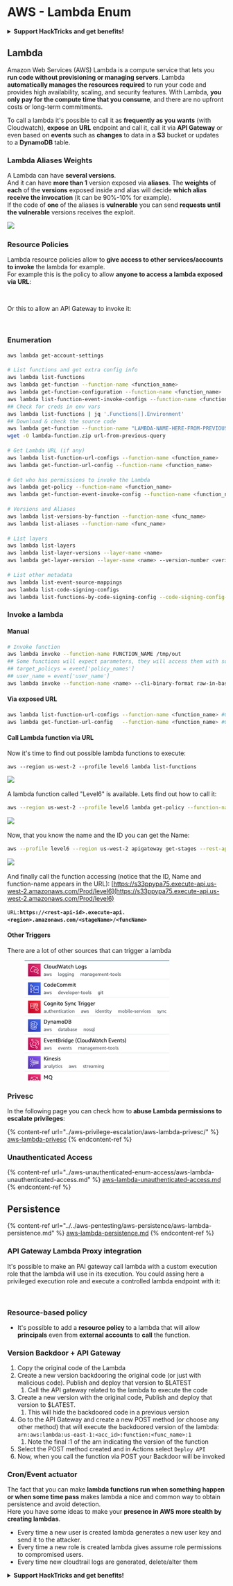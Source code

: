 # AWS - Lambda Enum

<details>

<summary><strong>Support HackTricks and get benefits!</strong></summary>

* If you want to see your **company advertised in HackTricks** or if you want access to the **latest version of the PEASS or download HackTricks in PDF** Check the [**SUBSCRIPTION PLANS**](https://github.com/sponsors/carlospolop)!
* Get the [**official PEASS & HackTricks swag**](https://peass.creator-spring.com)
* Discover [**The PEASS Family**](https://opensea.io/collection/the-peass-family), our collection of exclusive [**NFTs**](https://opensea.io/collection/the-peass-family)
* **Join the** 💬 [**Discord group**](https://discord.gg/hRep4RUj7f) or the [**telegram group**](https://t.me/peass) or **follow** me on **Twitter** 🐦 [**@carlospolopm**](https://twitter.com/carlospolopm)**.**
* **Share your hacking tricks by submitting PRs to the** [**HackTricks**](https://github.com/carlospolop/hacktricks) and [**HackTricks Cloud**](https://github.com/carlospolop/hacktricks-cloud) github repos.

</details>

## Lambda

Amazon Web Services (AWS) Lambda is a compute service that lets you **run code without provisioning or managing servers**. Lambda **automatically manages the resources required** to run your code and provides high availability, scaling, and security features. With Lambda, **you only pay for the compute time that you consume**, and there are no upfront costs or long-term commitments.

To call a lambda it's possible to call it as **frequently as you wants** (with Cloudwatch), **expose** an **URL** endpoint and call it, call it via **API Gateway** or even based on **events** such as **changes** to data in a **S3** bucket or updates to a **DynamoDB** table.

### Lambda Aliases Weights

A Lambda can have **several versions**.\
And it can have **more than 1** version exposed via **aliases**. The **weights** of **each** of the **versions** exposed inside and alias will decide **which alias receive the invocation** (it can be 90%-10% for example).\
If the code of **one** of the aliases is **vulnerable** you can send **requests until the vulnerable** versions receives the exploit.

![](<../../../.gitbook/assets/image (16) (1).png>)

### Resource Policies

Lambda resource policies allow to **give access to other services/accounts to invoke** the lambda for example.\
For example this is the policy to allow **anyone to access a lambda exposed via URL**:

<figure><img src="https://lh4.googleusercontent.com/4PNFKBdzr3nMrPqeKkTslgwWDKxkXMdQ1SNdv7NPHykj3GX8wODrQyXOFbjk4fxHfZ8pDm5ijWgk2Vq2EGXiPRT3TQfZf1fHycvdEKBuDxJDYos1CJeMHXSeg86ZB-Ol7CNtten6xkVFQj6AhDUEWNQJrQ=s2048" alt=""><figcaption></figcaption></figure>

Or this to allow an API Gateway to invoke it:

<figure><img src="https://lh3.googleusercontent.com/Su0JlR0wBqb-99Z4N_2-_kMlX0Xzx2n_GpZuOPW5IeXR3FYbm8OHFDM3Ora1BpXiSjHpDVUlq4yEyXwaI3nBuze6DJ-wRf2ATsCuWbq0wuBCd34E9uIpqwheE6Cc_PopviI_93O_j2ZKXc1-AJtsBoLVUw=s2048" alt=""><figcaption></figcaption></figure>

### Enumeration

```bash
aws lambda get-account-settings

# List functions and get extra config info
aws lambda list-functions
aws lambda get-function --function-name <function_name>
aws lambda get-function-configuration --function-name <function_name>
aws lambda list-function-event-invoke-configs --function-name <function_name>
## Check for creds in env vars
aws lambda list-functions | jq '.Functions[].Environment'
## Download & check the source code
aws lambda get-function --function-name "LAMBDA-NAME-HERE-FROM-PREVIOUS-QUERY" --query 'Code.Location' --profile uploadcreds
wget -O lambda-function.zip url-from-previous-query

# Get Lambda URL (if any)
aws lambda list-function-url-configs --function-name <function_name>
aws lambda get-function-url-config --function-name <function_name>

# Get who has permissions to invoke the Lambda
aws lambda get-policy --function-name <function_name>
aws lambda get-function-event-invoke-config --function-name <function_name>

# Versions and Aliases
aws lambda list-versions-by-function --function-name <func_name>
aws lambda list-aliases --function-name <func_name>

# List layers
aws lambda list-layers
aws lambda list-layer-versions --layer-name <name>
aws lambda get-layer-version --layer-name <name> --version-number <ver>

# List other metadata
aws lambda list-event-source-mappings
aws lambda list-code-signing-configs
aws lambda list-functions-by-code-signing-config --code-signing-config-arn <arn>
```

### Invoke a lambda

#### Manual

```bash
# Invoke function
aws lambda invoke --function-name FUNCTION_NAME /tmp/out
## Some functions will expect parameters, they will access them with something like:
## target_policys = event['policy_names']
## user_name = event['user_name']
aws lambda invoke --function-name <name> --cli-binary-format raw-in-base64-out --payload '{"policy_names": ["AdministratorAccess], "user_name": "sdf"}' out.txt
```

#### Via exposed URL

```bash
aws lambda list-function-url-configs --function-name <function_name> #Get lambda URL
aws lambda get-function-url-config   --function-name <function_name> #Get lambda URL
```

#### Call Lambda function via URL

Now it's time to find out possible lambda functions to execute:

```
aws --region us-west-2 --profile level6 lambda list-functions
```

![](<../../../.gitbook/assets/image (21).png>)

A lambda function called "Level6" is available. Lets find out how to call it:

```bash
aws --region us-west-2 --profile level6 lambda get-policy --function-name Level6
```

![](<../../../.gitbook/assets/image (69).png>)

Now, that you know the name and the ID you can get the Name:

```bash
aws --profile level6 --region us-west-2 apigateway get-stages --rest-api-id "s33ppypa75"
```

![](<../../../.gitbook/assets/image (20).png>)

And finally call the function accessing (notice that the ID, Name and function-name appears in the URL): [https://s33ppypa75.execute-api.us-west-2.amazonaws.com/Prod/level6](https://s33ppypa75.execute-api.us-west-2.amazonaws.com/Prod/level6)

`URL:`**`https://<rest-api-id>.execute-api.<region>.amazonaws.com/<stageName>/<funcName>`**

#### Other Triggers

There are a lot of other sources that can trigger a lambda

<figure><img src="../../../.gitbook/assets/image (1).png" alt=""><figcaption></figcaption></figure>

### Privesc

In the following page you can check how to **abuse Lambda permissions to escalate privileges**:

{% content-ref url="../aws-privilege-escalation/aws-lambda-privesc/" %}
[aws-lambda-privesc](../aws-privilege-escalation/aws-lambda-privesc/)
{% endcontent-ref %}

### Unauthenticated Access

{% content-ref url="../aws-unauthenticated-enum-access/aws-lambda-unauthenticated-access.md" %}
[aws-lambda-unauthenticated-access.md](../aws-unauthenticated-enum-access/aws-lambda-unauthenticated-access.md)
{% endcontent-ref %}

## Persistence

{% content-ref url="../../aws-pentesting/aws-persistence/aws-lambda-persistence.md" %}
[aws-lambda-persistence.md](../../aws-pentesting/aws-persistence/aws-lambda-persistence.md)
{% endcontent-ref %}

### API Gateway Lambda Proxy integration

It's possible to make an PAI gateway call lambda with a custom execution role that the lambda will use in its execution. You could assing here a privileged execution role and execute a controlled lambda endpoint with it:

<figure><img src="../../../.gitbook/assets/image (9).png" alt=""><figcaption></figcaption></figure>

### Resource-based policy

* It's possible to add a **resource policy** to a lambda that will allow **principals** even from **external** **accounts** to **call** the function.

### Version Backdoor + API Gateway

1. Copy the original code of the Lambda
2. Create a new version backdooring the original code (or just with malicious code). Publish and deploy that version to $LATEST
   1. Call the API gateway related to the lambda to execute the code
3. Create a new version with the original code, Publish and deploy that version to $LATEST.
   1. This will hide the backdoored code in a previous version
4. Go to the API Gateway and create a new POST method (or choose any other method) that will execute the backdoored version of the lambda: `arn:aws:lambda:us-east-1:<acc_id>:function:<func_name>:1`
   1. Note the final :1 of the arn indicating the version of the function
5. Select the POST method created and in Actions select `Deploy API`
6. Now, when you call the function via POST your Backdoor will be invoked

### Cron/Event actuator

The fact that you can make **lambda functions run when something happen or when some time pass** makes lambda a nice and common way to obtain persistence and avoid detection.\
Here you have some ideas to make your **presence in AWS more stealth by creating lambdas**.

* Every time a new user is created lambda generates a new user key and send it to the attacker.
* Every time a new role is created lambda gives assume role permissions to compromised users.
* Every time new cloudtrail logs are generated, delete/alter them

<details>

<summary><strong>Support HackTricks and get benefits!</strong></summary>

* If you want to see your **company advertised in HackTricks** or if you want access to the **latest version of the PEASS or download HackTricks in PDF** Check the [**SUBSCRIPTION PLANS**](https://github.com/sponsors/carlospolop)!
* Get the [**official PEASS & HackTricks swag**](https://peass.creator-spring.com)
* Discover [**The PEASS Family**](https://opensea.io/collection/the-peass-family), our collection of exclusive [**NFTs**](https://opensea.io/collection/the-peass-family)
* **Join the** 💬 [**Discord group**](https://discord.gg/hRep4RUj7f) or the [**telegram group**](https://t.me/peass) or **follow** me on **Twitter** 🐦 [**@carlospolopm**](https://twitter.com/carlospolopm)**.**
* **Share your hacking tricks by submitting PRs to the** [**HackTricks**](https://github.com/carlospolop/hacktricks) and [**HackTricks Cloud**](https://github.com/carlospolop/hacktricks-cloud) github repos.

</details>
